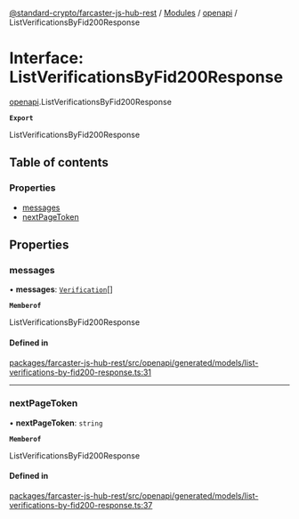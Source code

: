 [@standard-crypto/farcaster-js-hub-rest](../README.md) / [Modules](../modules.md) / [openapi](../modules/openapi.md) / ListVerificationsByFid200Response

# Interface: ListVerificationsByFid200Response

[openapi](../modules/openapi.md).ListVerificationsByFid200Response

**`Export`**

ListVerificationsByFid200Response

## Table of contents

### Properties

- [messages](openapi.ListVerificationsByFid200Response.md#messages)
- [nextPageToken](openapi.ListVerificationsByFid200Response.md#nextpagetoken)

## Properties

### messages

• **messages**: [`Verification`](../modules/openapi.md#verification)[]

**`Memberof`**

ListVerificationsByFid200Response

#### Defined in

[packages/farcaster-js-hub-rest/src/openapi/generated/models/list-verifications-by-fid200-response.ts:31](https://github.com/standard-crypto/farcaster-js/blob/main/packages/farcaster-js-hub-rest/src/openapi/generated/models/list-verifications-by-fid200-response.ts#L31)

___

### nextPageToken

• **nextPageToken**: `string`

**`Memberof`**

ListVerificationsByFid200Response

#### Defined in

[packages/farcaster-js-hub-rest/src/openapi/generated/models/list-verifications-by-fid200-response.ts:37](https://github.com/standard-crypto/farcaster-js/blob/main/packages/farcaster-js-hub-rest/src/openapi/generated/models/list-verifications-by-fid200-response.ts#L37)
